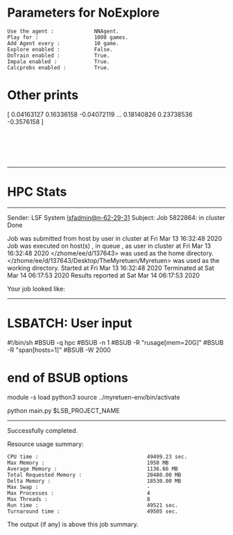 # Parameters for NoExplore

    Use the agent :             NNAgent.
    Play for :                  1000 games.
    Add Agent every :           10 game.
    Explore enabled :           False.
    DoTrain enabled :           True.
    Impala enabled :            True.
    Calcprobs enabled :         True.

# Other prints

[ 0.04163127  0.16336158 -0.04072119 ...  0.18140826  0.23738536
 -0.3576158 ]

 <br /> 
 <br /> 
 <br /> 
 <br />

---------------------------------------------------------------------------------------------------------------------

# HPC Stats


------------------------------------------------------------
Sender: LSF System <lsfadmin@n-62-29-31>
Subject: Job 5822864: <NNAgent4NoExplore> in cluster <dcc> Done

Job <NNAgent4NoExplore> was submitted from host <n-62-30-7> by user <s183905> in cluster <dcc> at Fri Mar 13 16:32:48 2020
Job was executed on host(s) <n-62-29-31>, in queue <hpc>, as user <s183905> in cluster <dcc> at Fri Mar 13 16:32:48 2020
</zhome/ee/d/137643> was used as the home directory.
</zhome/ee/d/137643/Desktop/TheMyretuen/Myretuen> was used as the working directory.
Started at Fri Mar 13 16:32:48 2020
Terminated at Sat Mar 14 06:17:53 2020
Results reported at Sat Mar 14 06:17:53 2020

Your job looked like:

------------------------------------------------------------
# LSBATCH: User input
#!/bin/sh
#BSUB -q hpc
#BSUB -n 1
#BSUB -R "rusage[mem=20G]"
#BSUB -R "span[hosts=1]"
#BSUB -W 2000
# end of BSUB options

module -s load python3
source ../myretuen-env/bin/activate

python main.py $LSB_PROJECT_NAME


------------------------------------------------------------

Successfully completed.

Resource usage summary:

    CPU time :                                   49499.23 sec.
    Max Memory :                                 1950 MB
    Average Memory :                             1136.66 MB
    Total Requested Memory :                     20480.00 MB
    Delta Memory :                               18530.00 MB
    Max Swap :                                   -
    Max Processes :                              4
    Max Threads :                                8
    Run time :                                   49521 sec.
    Turnaround time :                            49505 sec.

The output (if any) is above this job summary.

